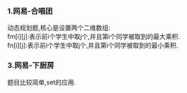 ### 1.网易-合唱团
动态规划题,核心是设置两个二维数组:<br>
fm[i][j]:表示前i个学生中取j个,并且第i个同学被取到的最大乘积.<br>
fn[i][j]:表示前i个学生中取j个,并且第i个同学被取到的最小乘积.<br>

### 3.网易-下厨房
题目比较简单,set的应用.
